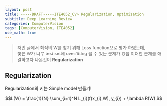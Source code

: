 ```yaml
---
layout: post
title: -----DRAFT-----ITE4052_CV> Regularization, Optimization
subtitle: Deep Learning Review
categories: ComputerVision
tags: [ComputerVision, ITE4052]
use_math: true
---
```

> 저번 글에서 최적의 W를 찾기 위해 Loss function으로 평가 하였는데,  
> 찾은 W가 너무 test set에 overfitting 될 수 있는 문제가 있음
> 이러한 문제를 해결하고자 나온것이 **Regularization**

## Regularization
Regularization의 키는 Simple model 만들기!


$$L(W) = \frac{1}{N} \sum_{i=1}^N L_{i}(f(x_{i},W), y_{i}) +  \lambda R(W) $$  


















